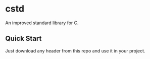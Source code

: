 # cstd
An improved standard library for C.

## Quick Start
Just download any header from this repo and use it in your project.
